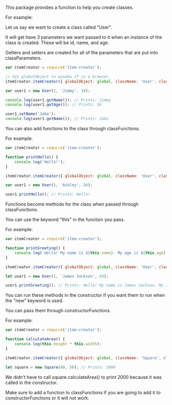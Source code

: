 This package provides a function to help you create classes.

For example:

Let us say we want to create a class called "User".

It will get have 3 parameters we want passed to it when an instance of the class is created. These will be id, name, and age.

Getters and setters are created for all of the parameters that are put into classParameters.

```js
var itemCreator = require('item-creator');

// Set globalObject to window if in a browser.
itemCreator.itemCreator({ globalObject: global, className: 'User', classParameters: ['id', 'name', 'age'] });

var user1 = new User(1, 'Jimmy', 34);

console.log(user1.getName()); // Prints: Jimmy
console.log(user1.getAge()); // Prints: 34

user1.setName('Jake');
console.log(user1.getName()); // Prints: Jake
```

You can also add functions to the class through classFunctions.

For example:

```js
var itemCreator = require('item-creator');

function printHello() {
    console.log('Hello!');
}

itemCreator.itemCreator({ globalObject: global, className: 'User', classParameters: ['id', 'name', 'age'], classFunctions: [printHello] });

var user1 = new User(1, 'Ashley', 26);

user1.printHello(); // Prints: Hello!
```

Functions become methods for the class when passed through classFunctions.

You can use the keyword "this" in the function you pass.

For example:

```js
var itemCreator = require('item-creator');

function printGreeting() {
    console.log(`Hello! My name is ${this.name}. My age is ${this.age}.`);
}

itemCreator.itemCreator({ globalObject: global, className: 'User', classParameters: ['id', 'name', 'age'], classFunctions: [printGreeting] });

let user1 = new User(1, 'James Jackson', 43);

user1.printGreeting(); // Prints: Hello! My name is James Jackson. My age is 43.
```

You can run these methods in the constructor if you want them to run when the "new" keyword is used.

You can pass them through constructorFunctions.

For example:

```js
var itemCreator = require('item-creator');

function calculateArea() {
    console.log(this.height * this.width);
}

itemCreator.itemCreator({ globalObject: global, className: 'Square', classParameters: ['height', 'width'], classFunctions: [calculateArea], constructorFunctions: [calculateArea] });

let square = new Square(40, 50); // Prints: 2000
```

We didn't have to call square.calculateArea() to print 2000 because it was called in the constructor.

Make sure to add a function to classFunctions if you are going to add it to constructorFunctions or it will not work.
